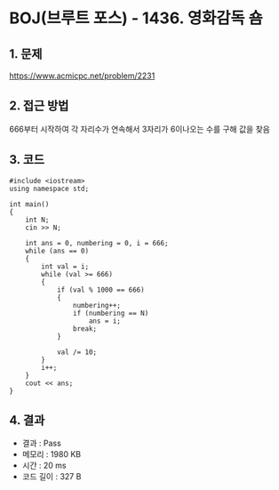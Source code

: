 # BOJ(브루트 포스) - 1436. 영화감독 숌

## 1. 문제  
https://www.acmicpc.net/problem/2231
## 2. 접근 방법  
666부터 시작하여 각 자리수가 연속해서 3자리가 6이나오는 수를 구해 값을 찾음
## 3. 코드  
```
#include <iostream>
using namespace std;

int main()
{
	int N;
	cin >> N;

	int ans = 0, numbering = 0, i = 666;
	while (ans == 0)
	{
		int val = i;
		while (val >= 666)
		{
			if (val % 1000 == 666)
			{
				numbering++;
				if (numbering == N)
					ans = i;
				break;
			}				
			
			val /= 10;
		}
		i++;
	}
	cout << ans;
}
```
## 4. 결과
- 결과 : Pass
- 메모리 : 1980 KB
- 시간 : 20 ms
- 코드 길이 : 327 B